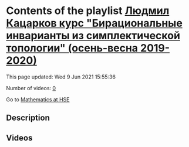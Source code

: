 # Contents of the playlist [Людмил Кацарков курс "Бирациональные инварианты из симплектической топологии" (осень-весна 2019-2020)](https://www.youtube.com/playlist?list=PLq3E5oubNNoBw5K-IdnDwovzOGy_g9PZE)

This page updated: Wed 9 Jun 2021 15:55:36

Number of videos: [0](#videos)

Go to [Mathematics at HSE](../README.md)

## Description



## Videos


